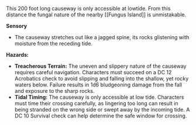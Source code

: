 This 200 foot long causeway is only accessible at lowtide. From this distance the fungal nature of the nearby [[Fungus Island]] is unmistakable.


**Sensory**
- The causeway stretches out like a jagged spine, its rocks glistening with moisture from the receding tide.

**Hazards:**
- **Treacherous Terrain:** The uneven and slippery nature of the causeway requires careful navigation. Characters must succeed on a DC 12 Acrobatics check to avoid slipping and falling into the shallow, yet rocky waters below. Failure results in 1d6 bludgeoning damage from the fall and exposure to the sharp rocks.
- **Tidal Timing:** The causeway is only accessible at low tide. Characters must time their crossing carefully, as lingering too long can result in being stranded on the wrong side or swept away by the incoming tide. A DC 10 Survival check can help determine the safe window for crossing.